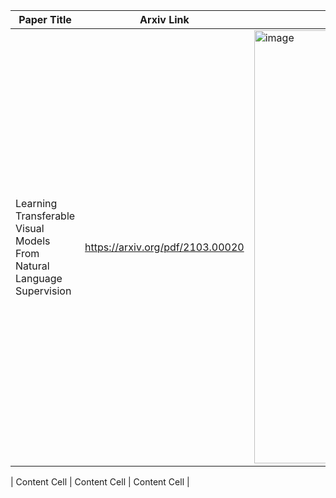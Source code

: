 

| Paper Title  | Arxiv Link | Arxiv Link |
| ------------- | ------------- | ------------- |
| Learning Transferable Visual Models From Natural Language Supervision  | https://arxiv.org/pdf/2103.00020  | <img width="1476" height="693" alt="image" src="https://github.com/user-attachments/assets/94e816b8-0ae5-430c-a3f3-e14face7de87" /> |

| Content Cell  | Content Cell  | Content Cell  |

